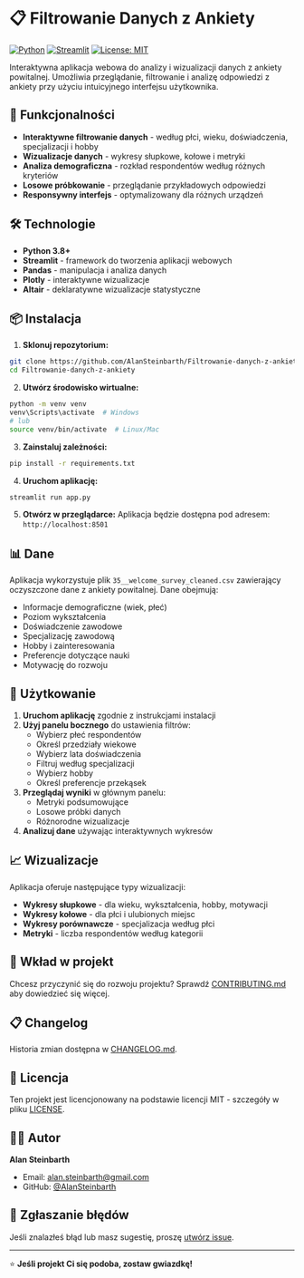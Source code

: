 # 📋 Filtrowanie Danych z Ankiety

[![Python](https://img.shields.io/badge/Python-3.8+-blue.svg)](https://www.python.org/downloads/)
[![Streamlit](https://img.shields.io/badge/Streamlit-1.0+-red.svg)](https://streamlit.io/)
[![License: MIT](https://img.shields.io/badge/License-MIT-yellow.svg)](https://opensource.org/licenses/MIT)

Interaktywna aplikacja webowa do analizy i wizualizacji danych z ankiety powitalnej. Umożliwia przeglądanie, filtrowanie i analizę odpowiedzi z ankiety przy użyciu intuicyjnego interfejsu użytkownika.

## 🚀 Funkcjonalności

- **Interaktywne filtrowanie danych** - według płci, wieku, doświadczenia, specjalizacji i hobby
- **Wizualizacje danych** - wykresy słupkowe, kołowe i metryki
- **Analiza demograficzna** - rozkład respondentów według różnych kryteriów
- **Losowe próbkowanie** - przeglądanie przykładowych odpowiedzi
- **Responsywny interfejs** - optymalizowany dla różnych urządzeń

## 🛠️ Technologie

- **Python 3.8+**
- **Streamlit** - framework do tworzenia aplikacji webowych
- **Pandas** - manipulacja i analiza danych
- **Plotly** - interaktywne wizualizacje
- **Altair** - deklaratywne wizualizacje statystyczne

## 📦 Instalacja

1. **Sklonuj repozytorium:**
```bash
git clone https://github.com/AlanSteinbarth/Filtrowanie-danych-z-ankiety.git
cd Filtrowanie-danych-z-ankiety
```

2. **Utwórz środowisko wirtualne:**
```bash
python -m venv venv
venv\Scripts\activate  # Windows
# lub
source venv/bin/activate  # Linux/Mac
```

3. **Zainstaluj zależności:**
```bash
pip install -r requirements.txt
```

4. **Uruchom aplikację:**
```bash
streamlit run app.py
```

5. **Otwórz w przeglądarce:**
Aplikacja będzie dostępna pod adresem: `http://localhost:8501`

## 📊 Dane

Aplikacja wykorzystuje plik `35__welcome_survey_cleaned.csv` zawierający oczyszczone dane z ankiety powitalnej. Dane obejmują:

- Informacje demograficzne (wiek, płeć)
- Poziom wykształcenia
- Doświadczenie zawodowe
- Specjalizację zawodową
- Hobby i zainteresowania
- Preferencje dotyczące nauki
- Motywację do rozwoju

## 🎯 Użytkowanie

1. **Uruchom aplikację** zgodnie z instrukcjami instalacji
2. **Użyj panelu bocznego** do ustawienia filtrów:
   - Wybierz płeć respondentów
   - Określ przedziały wiekowe
   - Wybierz lata doświadczenia
   - Filtruj według specjalizacji
   - Wybierz hobby
   - Określ preferencje przekąsek
3. **Przeglądaj wyniki** w głównym panelu:
   - Metryki podsumowujące
   - Losowe próbki danych
   - Różnorodne wizualizacje
4. **Analizuj dane** używając interaktywnych wykresów

## 📈 Wizualizacje

Aplikacja oferuje następujące typy wizualizacji:

- **Wykresy słupkowe** - dla wieku, wykształcenia, hobby, motywacji
- **Wykresy kołowe** - dla płci i ulubionych miejsc
- **Wykresy porównawcze** - specjalizacja według płci
- **Metryki** - liczba respondentów według kategorii

## 🤝 Wkład w projekt

Chcesz przyczynić się do rozwoju projektu? Sprawdź [CONTRIBUTING.md](CONTRIBUTING.md) aby dowiedzieć się więcej.

## 📋 Changelog

Historia zmian dostępna w [CHANGELOG.md](CHANGELOG.md).

## 📄 Licencja

Ten projekt jest licencjonowany na podstawie licencji MIT - szczegóły w pliku [LICENSE](LICENSE).

## 👨‍💻 Autor

**Alan Steinbarth**
- Email: alan.steinbarth@gmail.com
- GitHub: [@AlanSteinbarth](https://github.com/AlanSteinbarth)

## 🐛 Zgłaszanie błędów

Jeśli znalazłeś błąd lub masz sugestię, proszę [utwórz issue](https://github.com/AlanSteinbarth/Filtrowanie-danych-z-ankiety/issues).

---

⭐ **Jeśli projekt Ci się podoba, zostaw gwiazdkę!**